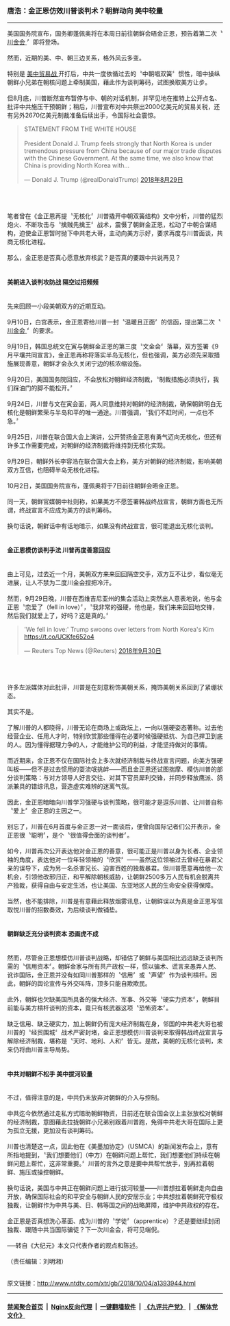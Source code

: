 ### 唐浩：金正恩仿效川普谈判术？朝鲜动向 美中较量
------------------------

<div class="wysiwyg">
 美国国务院宣布，国务卿蓬佩奥将在本周日前往朝鲜会晤金正恩，预告着第二次〝
 <a href="http://www.ntdtv.com/xtr/gb/articlelistbytag_川金会.html" target="_blank">
  川金会
 </a>
 〞即将登场。
 <br/>
 <br/>
 然而，近期的美、中、朝三边关系，格外风云多变。
 <br/>
 <br/>
 特别是
 <a href="http://www.ntdtv.com/xtr/gb/articlelistbytag_美中贸易战.html" target="_blank">
  美中贸易战
 </a>
 开打后，中共一度依循过去的〝中朝唱双簧〞惯性，暗中操纵朝鲜小兄弟在朝核问题上牵制美国，藉此作为谈判筹码，试图换取美方让步。
 <br/>
 <br/>
 但8月底，川普断然宣布暂停与中、朝的对话机制，并罕见地在推特上公开点名、批评中共施压干预朝鲜；稍后，川普宣布对中共祭出2000亿美元的贸易关税，还有另外2670亿美元制裁准备后续出手，令国际社会震惊。
 <br/>
 <blockquote class="twitter-tweet" data-lang="zh-cn">
  <p dir="ltr" lang="en">
   STATEMENT FROM THE WHITE HOUSE
   <br/>
   <br/>
   President Donald J. Trump feels strongly that North Korea is under tremendous pressure from China because of our major trade disputes with the Chinese Government. At the same time, we also know that China is providing North Korea with...
  </p>
  — Donald J. Trump (@realDonaldTrump)
  <a href="https://twitter.com/realDonaldTrump/status/1034914371099676674?ref_src=twsrc%5Etfw">
   2018年8月29日
  </a>
 </blockquote>
 <br/>
 <div style="clear:both;display:block;">
 </div>
 <br/>
 <br/>
 笔者曾在《金正恩再提〝无核化〞川普撬开中朝双簧结构》文中分析，川普的猛烈炮火、不断攻击与〝擒贼先擒王〞战术，震慑了朝鲜金正恩，松动了中朝合谋结构，迫使金正恩暂时抛下中共老大哥，主动向美方示好，要求再度与川普面谈，共商无核化进程。
 <br/>
 <br/>
 那么，金正恩是否真心愿意放弃核武？是否真的要跟中共说再见？
 <br/>
 <br/>
 <h4>
  美朝进入谈判攻防战 隔空过招频频
 </h4>
 <br/>
 先来回顾一小段美朝双方的近期互动。
 <br/>
 <br/>
 9月10日，白宫表示，金正恩寄给川普一封〝温暖且正面〞的信函，提出第二次〝
 <a href="http://www.ntdtv.com/xtr/gb/articlelistbytag_川金会.html" target="_blank">
  川金会
 </a>
 〞的要求。
 <br/>
 <br/>
 9月19日，韩国总统文在寅与朝鲜金正恩的第三度〝文金会〞落幕，双方签署《9月平壤共同宣言》，金正恩再称将落实半岛无核化，但也强调，美方必须先采取措施展现善意，朝鲜才会永久关闭宁边的核浓缩设施。
 <br/>
 <br/>
 9月20日，美国国务院回应，不会放松对朝鲜经济制裁，〝制裁措施必须执行，我们踩油门的脚不能松开。〞
 <br/>
 <br/>
 9月24日，川普与文在寅会面，两人同意维持对朝鲜的经济制裁，确保朝鲜明白无核化是朝鲜繁荣与半岛和平的唯一通途。川普强调，〝我们不赶时间，一点也不急。〞
 <br/>
 <br/>
 9月25日，川普在联合国大会上演讲，公开赞扬金正恩有勇气迈向无核化，但还有许多工作需要完成，对朝鲜的经济制裁将维持到无核化实现。
 <br/>
 <br/>
 9月29日，朝鲜外长李容浩在联合国大会上称，美方对朝鲜的经济制裁，影响美朝双方互信，也阻碍半岛无核化进程。
 <br/>
 <br/>
 10月2日，美国国务院宣布，蓬佩奥将于7日前往朝鲜会晤金正恩。
 <br/>
 <br/>
 同一天，朝鲜官媒朝中社则称，如果美方不愿签署韩战终战宣言，朝鲜方面也无所谓，终战宣言不应成为美方的谈判筹码。
 <br/>
 <br/>
 换句话说，朝鲜话中有话地暗示，如果没有终战宣言，很可能退出无核化谈判。
 <br/>
 <br/>
 <h4>
  金正恩模仿谈判手法 川普再度善意回应
 </h4>
 <br/>
 由上可见，过去近一个月，美朝双方来来回回隔空交手，双方互不让步，看似毫无进展，让人不禁为二度川金会捏把冷汗。
 <br/>
 <br/>
 然而，9月29日晚，川普在西维吉尼亚州的集会活动上突然出人意表地说，他与金正恩〝恋爱了（fell in love）〞，〝我非常的强硬，他也是，我们来来回回地交锋，然后我们就爱上了，好吗？这是真的。〞
 <br/>
 <blockquote class="twitter-tweet" data-lang="zh-cn">
  <p dir="ltr" lang="en">
   'We fell in love:' Trump swoons over letters from North Korea's Kim
   <a href="https://t.co/UCKfe652o4">
    https://t.co/UCKfe652o4
   </a>
  </p>
  — Reuters Top News (@Reuters)
  <a href="https://twitter.com/Reuters/status/1046259616601042944?ref_src=twsrc%5Etfw">
   2018年9月30日
  </a>
 </blockquote>
 <br/>
 <div style="clear:both;display:block;">
 </div>
 <br/>
 <br/>
 许多左派媒体对此批评，川普是在刻意粉饰美朝关系，掩饰美朝关系回到了紧绷状态。
 <br/>
 <br/>
 其实不是。
 <br/>
 <br/>
 了解川普的人都晓得，川普无论在商场上或政坛上，一向以强硬姿态著称。过去他经营企业、任用人才时，特别欣赏那些懂得在必要时候强硬抵抗、为自己捍卫到底的人。因为懂得据理力争的人，才能维护公司的利益，才能坚持做对的事情。
 <br/>
 <br/>
 而近期来，金正恩不仅在国际社会上多次就经济制裁与终战宣言问题，向美方强硬叫板——但不是过去惯用的耍流氓挑衅——而且金正恩还试图揣摩、模仿川普的部分谈判策略：与对方领导人好言交往、对其下官员犀利交锋，并同步释放鹰派、鸽派兼具的错综讯息，营造虚实难辨的迷离气氛。
 <br/>
 <br/>
 因此，金正恩暗暗向川普学习强硬与谈判策略，很可能才是逗乐川普、让川普自称〝爱上〞金正恩的主因之一。
 <br/>
 <br/>
 别忘了，川普在6月首度与金正恩一对一面谈后，便曾向国际记者们公开表示，金正恩很〝聪明〞，是个〝很值得会面的谈判者〞。
 <br/>
 <br/>
 如今，川普再次公开表达他对金正恩的善意，很可能正是川普以身为长者、企业领袖的角度，表达他对一位年轻领袖的〝欣赏〞——虽然这位领袖过去曾经在暴君父亲的误导下，成为另一名杀害兄长、迫害百姓的独裁暴君。但川普愿意再给他一次机会，引领他改邪归正，和平解除朝核威胁，让朝鲜2500多万人民有机会脱离共产独裁，获得自由与安定生活，也让美国、东亚地区人民的生命安全获得保障。
 <br/>
 <br/>
 当然，也不能排除，川普是有意藉此释放烟雾讯息，让朝鲜误以为真是金正恩写信取悦川普的招数奏效，为后续谈判做铺垫。
 <br/>
 <br/>
 <h4>
  朝鲜缺乏充分谈判资本 恐画虎不成
 </h4>
 <br/>
 然而，尽管金正恩想模仿川普谈判战略，却错估了朝鲜与美国相比远远缺乏谈判所需的〝信用资本〞。朝鲜金家与所有共产政权一样，惯以骗术、谎言来愚弄人民、讹诈国际，金正恩并没有如同川普那样的〝信用〞或〝声望〞作为谈判槓杆。因此，朝鲜的舆论宣传与外交叫阵，顶多只能自欺欺民。
 <br/>
 <br/>
 此外，朝鲜也欠缺美国所具备的强大经济、军事、外交等〝硬实力资本〞，朝鲜目前能与美方槓杆谈判的资本，竟只有核武器这项〝恐怖资本〞。
 <br/>
 <br/>
 缺乏信用、缺乏硬实力，加上朝鲜仍有庞大经济制裁在身，邻国的中共老大哥也被川普的〝经贸围城〞战术严密封堵，金正恩想模仿川普谈判来取得韩战终战宣言与解除经济制裁，堪称是〝天时、地利、人和〞皆无。是故，美朝的无核化谈判，未来仍将由川普主导局势。
 <br/>
 <br/>
 <h4>
  中共对朝鲜不松手 美中拔河较量
 </h4>
 <br/>
 不过，值得注意的是，中共仍未放弃对朝鲜的介入与控制。
 <br/>
 <br/>
 中共迄今依然通过走私方式暗助朝鲜物资，日前还在联合国会议上主张放松对朝鲜的经济制裁，意图藉此拉拢朝鲜小兄弟别跟着川普跑，免得中共老大哥在国际上更为孤立无援，更加没有谈判筹码。
 <br/>
 <br/>
 川普也清楚这一点，因此他在《美墨加协定》（USMCA）的新闻发布会上，意有所指地提到，〝我们想要他们（中方）在朝鲜问题上帮忙，我们想要他们持续在朝鲜问题上帮忙，这非常重要。〞川普的言外之意是要中共帮忙放手，别再拉着朝鲜、施压或操控朝鲜。
 <br/>
 <br/>
 换句话说，美国与中共正在朝鲜问题上进行拔河较量——川普想拉着朝鲜走向自由开放，确保国际社会的和平安全与朝鲜人民的安居乐业；中共想拉着朝鲜死守极权独裁，让朝鲜作为中共与美、日、韩等国之间的战略屏障，维护中共政权的存在。
 <br/>
 <br/>
 金正恩是否真想洗心革面、成为川普的〝学徒〞（apprentice）？还是要继续封闭独裁、跟随中共当国际骗徒？下一次川金会，将可见端倪。
 <br/>
 <br/>
 ──转自《大纪元》本文只代表作者的观点和陈述。
 <br/>
 <br/>
 （责任编辑：刘明湘）
</div>

<br/>原文链接：http://www.ntdtv.com/xtr/gb/2018/10/04/a1393944.html


------------------------
#### [禁闻聚合首页](https://github.com/gfw-breaker/banned-news/blob/master/README.md) &nbsp;|&nbsp; [Nginx反向代理](https://github.com/gfw-breaker/open-proxy/blob/master/README.md) &nbsp;|&nbsp; [一键翻墙软件](https://github.com/gfw-breaker/nogfw/blob/master/README.md) &nbsp;|&nbsp; [《九评共产党》](https://github.com/gfw-breaker/9ping.md/blob/master/README.md#九评之一评共产党是什么) &nbsp;|&nbsp; [《解体党文化》](https://github.com/gfw-breaker/jtdwh.md/blob/master/README.md#绪论)